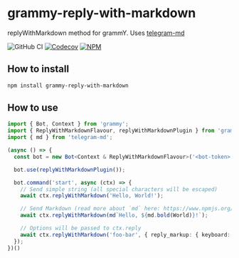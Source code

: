 # grammy-reply-with-markdown

replyWithMarkdown method for grammY. Uses [telegram-md](https://www.npmjs.org/package/telegram-md)

![GitHub CI](https://img.shields.io/github/actions/workflow/status/vlad-yakovlev/grammy-reply-with-markdown/ci.yml?branch=main&label=github-ci)
[![Codecov](https://img.shields.io/codecov/c/github/vlad-yakovlev/grammy-reply-with-markdown/main)](https://codecov.io/gh/vlad-yakovlev/grammy-reply-with-markdown)
[![NPM](https://img.shields.io/npm/v/grammy-reply-with-markdown)](https://www.npmjs.org/package/grammy-reply-with-markdown)

## How to install

```sh
npm install grammy-reply-with-markdown
```

## How to use

```ts
import { Bot, Context } from 'grammy';
import { ReplyWithMarkdownFlavour, replyWithMarkdownPlugin } from 'grammy-reply-with-markdown';
import { md } from 'telegram-md';

(async () => {
  const bot = new Bot<Context & ReplyWithMarkdownFlavour>('<bot-token>');

  bot.use(replyWithMarkdownPlugin());

  bot.command('start', async (ctx) => {
    // Send simple string (all special characters will be escaped)
    await ctx.replyWithMarkdown('Hello, World!');

    // Send Markdown (read more about `md` here: https://www.npmjs.org/package/telegram-md)
    await ctx.replyWithMarkdown(md`Hello, ${md.bold(World)}!`);

    // Options will be passed to ctx.reply
    await ctx.replyWithMarkdown('foo-bar', { reply_markup: { keyboard: [] });
  });
})()
```
